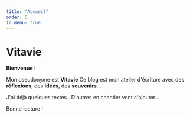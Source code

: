 ```yaml
---
title: "Accueil"
order: 0
in_menu: true
---
```

# Vitavie

**Bienvenue** !

Mon pseudonyme est **Vitavie**
Ce blog est mon atelier d'écriture avec des **réflexions**, des **idées**, des **souvenirs**...

J'ai déjà quelques textes . D'autres  en chantier vont s'ajouter... 

Bonne lecture ! 